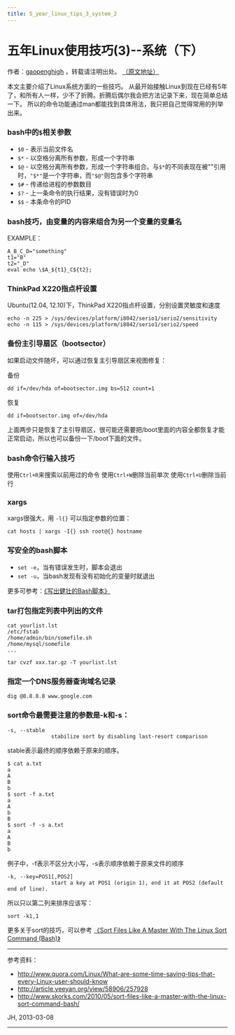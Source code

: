 ```yaml
---
title: 5_year_linux_tips_3_system_2
---
```

<head><link rel='stylesheet' href='/style/github2.css'/></head>

五年Linux使用技巧(3)--系统（下）
===============================

作者：[gaopenghigh](http://gaopenghigh.github.com)
，转载请注明出处。
[（原文地址）](http://gaopenghigh.github.io/posts/5_year_linux_tips_2_system_2.html)

本文主要介绍了Linux系统方面的一些技巧。
从最开始接触Linux到现在已经有5年了，和所有人一样，少不了折腾。折腾后偶尔我会把方法记录下来，现在简单总结一下。
所以的命令功能通过man都能找到具体用法，我只把自己觉得常用的列举出来。

### bash中的`$`相关参数

* `$0` - 表示当前文件名
* `$*` - 以空格分离所有参数，形成一个字符串
* `$@` - 以空格分离所有参数，形成一个字符串组合。与`$*`的不同表现在被""引用时，`"$*"`是一个字符串，而`"$@"`则包含多个字符串
* `$#` - 传递给进程的参数数目
* `$?` - 上一条命令的执行结果，没有错误时为0
* `$$` - 本条命令的PID

### bash技巧，由变量的内容来组合为另一个变量的变量名

EXAMPLE：

    A_B_C_D="something"
    t1="B"
    t2="_D"
    eval echo \$A_${t1}_C${t2};

### ThinkPad X220指点杆设置

Ubuntu(12.04, 12.10)下，ThinkPad X220指点杆设置，分别设置灵敏度和速度

    echo -n 225 > /sys/devices/platform/i8042/serio1/serio2/sensitivity
    echo -n 115 > /sys/devices/platform/i8042/serio1/serio2/speed

### 备份主引导扇区（bootsector）

如果启动文件随坏，可以通过恢复主引导扇区来视图修复：

备份

    dd if=/dev/hda of=bootsector.img bs=512 count=1

恢复

    dd if=bootsector.img of=/dev/hda

上面两步只是恢复了主引导扇区，很可能还需要把/boot里面的内容全都恢复才能正常启动，所以也可以备份一下/boot下面的文件。

### bash命令行输入技巧

使用`Ctrl+R`来搜索以前用过的命令
使用`Ctrl+W`删除当前单次
使用`Ctrl+U`删除当前行

### xargs

xargs很强大，用 `-l{}` 可以指定参数的位置：

    cat hosts | xargs -I{} ssh root@{} hostname

### 写安全的bash脚本

* `set -e`，当有错误发生时，脚本会退出
* `set -u`，当bash发现有没有初始化的变量时就退出

更多可参考：[《写出健壮的Bash脚本》](http://article.yeeyan.org/view/58906/257928)

### tar打包指定列表中列出的文件

    cat yourlist.lst
    /etc/fstab
    /home/admin/bin/somefile.sh
    /home/mysql/somefile
    ...
    
    tar cvzf xxx.tar.gz -T yourlist.lst

### 指定一个DNS服务器查询域名记录

    dig @8.8.8.8 www.google.com

### sort命令最需要注意的参数是-k和-s：

    -s, --stable
                  stabilize sort by disabling last-resort comparison

stable表示最终的顺序依赖于原来的顺序。

    $ cat a.txt 
    a
    A
    B
    b
    $ sort -f a.txt
    a
    A
    b
    B
    $ sort -f -s a.txt
    a
    A
    B
    b

例子中，-f表示不区分大小写，-s表示顺序依赖于原来文件的顺序

    -k, --key=POS1[,POS2]
                  start a key at POS1 (origin 1), end it at POS2 (default end of line).

所以只以第二列来排序应该写：

    sort -k1,1

更多关于sort的技巧，可以参考
[《Sort Files Like A Master With The Linux Sort Command (Bash)》](http://www.skorks.com/2010/05/sort-files-like-a-master-with-the-linux-sort-command-bash/)


----

参考资料：

* http://www.quora.com/Linux/What-are-some-time-saving-tips-that-every-Linux-user-should-know
* http://article.yeeyan.org/view/58906/257928
* http://www.skorks.com/2010/05/sort-files-like-a-master-with-the-linux-sort-command-bash/


JH, 2013-03-08

----

<div id="disqus_thread"></div>
<script type="text/javascript">
/* * * CONFIGURATION VARIABLES: EDIT BEFORE PASTING INTO YOUR WEBPAGE * * */
    var disqus_shortname = 'gaopenghigh'; // required: replace example with your forum shortname

    /* * * DON'T EDIT BELOW THIS LINE * * */
    (function() {
        var dsq = document.createElement('script'); dsq.type = 'text/javascript'; dsq.async = true;
        dsq.src = '//' + disqus_shortname + '.disqus.com/embed.js';
        (document.getElementsByTagName('head')[0] || document.getElementsByTagName('body')[0]).appendChild(dsq);
    })();
</script>
<script>
  (function(i,s,o,g,r,a,m){i['GoogleAnalyticsObject']=r;i[r]=i[r]||function(){
  (i[r].q=i[r].q||[]).push(arguments)},i[r].l=1*new Date();a=s.createElement(o),
  m=s.getElementsByTagName(o)[0];a.async=1;a.src=g;m.parentNode.insertBefore(a,m)
  })(window,document,'script','//www.google-analytics.com/analytics.js','ga');

  ga('create', 'UA-40539766-1', 'github.com');
  ga('send', 'pageview');

</script>

